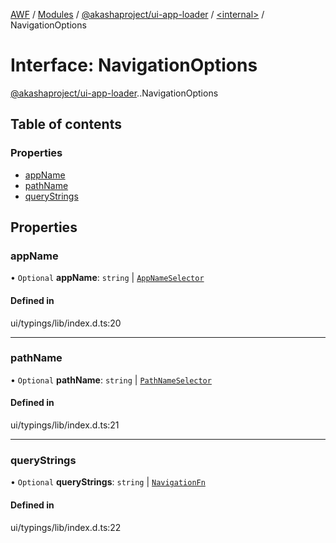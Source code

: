 [AWF](../README.md) / [Modules](../modules.md) / [@akashaproject/ui-app-loader](../modules/akashaproject_ui_app_loader.md) / [<internal\>](../modules/akashaproject_ui_app_loader._internal_.md) / NavigationOptions

# Interface: NavigationOptions

[@akashaproject/ui-app-loader](../modules/akashaproject_ui_app_loader.md).[<internal>](../modules/akashaproject_ui_app_loader._internal_.md).NavigationOptions

## Table of contents

### Properties

- [appName](akashaproject_ui_app_loader._internal_.NavigationOptions.md#appname)
- [pathName](akashaproject_ui_app_loader._internal_.NavigationOptions.md#pathname)
- [queryStrings](akashaproject_ui_app_loader._internal_.NavigationOptions.md#querystrings)

## Properties

### appName

• `Optional` **appName**: `string` \| [`AppNameSelector`](../modules/akashaproject_ui_app_loader._internal_.md#appnameselector)

#### Defined in

ui/typings/lib/index.d.ts:20

___

### pathName

• `Optional` **pathName**: `string` \| [`PathNameSelector`](../modules/akashaproject_ui_app_loader._internal_.md#pathnameselector)

#### Defined in

ui/typings/lib/index.d.ts:21

___

### queryStrings

• `Optional` **queryStrings**: `string` \| [`NavigationFn`](../modules/akashaproject_ui_app_loader._internal_.md#navigationfn)

#### Defined in

ui/typings/lib/index.d.ts:22
